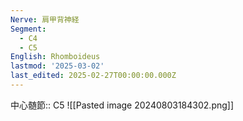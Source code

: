 ```yaml
---
Nerve: 肩甲背神経
Segment:
  - C4
  - C5
English: Rhomboideus
lastmod: '2025-03-02'
last_edited: 2025-02-27T00:00:00.000Z
---
```


中心髄節:: C5
![[Pasted image 20240803184302.png]]
